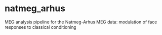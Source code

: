 natmeg_arhus
============

MEG analysis pipeline for the Natmeg-Arhus MEG data: modulation of face responses to classical conditioning

